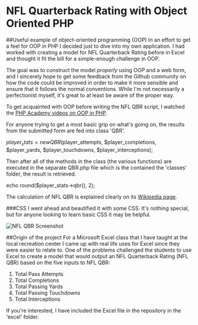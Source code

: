 # NFL Quarterback Rating with Object Oriented PHP

##Useful example of object-oriented programming (OOP)
In an effort to get a feel for OOP in PHP I decided just to dive into my own application.  I had worked with creating a model for NFL Quarterback Rating before in Excel and thought it fit the bill for a simple-enough challenge in OOP.

The goal was to construct the model _properly_ using OOP and a web form, and I sincerely hope to get some feedback from the Github community on how the code could be improved in order to make it more sensible and ensure that it follows the normal conventions.  While I'm not necessarily a perfectionist myself, it's great to at least be aware of the proper way.

To get acquainted with OOP before writing the NFL QBR script, I watched the [PHP Academy videos on OOP in PHP](http://www.youtube.com/watch?v=hzeh0cDATpA&list=EC5B130A55CD98BA59&feature=plcp).

For anyone trying to get a most basic grip on what's going on, the results from the submitted form are fed into class 'QBR'.

$player_stats = new QBR($player_attempts, $player_completions, $player_yards, $player_touchdowns, $player_interceptions);

Then after all of the methods in the class (the various functions) are executed in the separate QBR.php file which is the contained the 'classes' folder, the result is retrieved.

echo round($player_stats->qbr(), 2);

The calculation of NFL QBR is explained clearly on its [Wikipedia page](http://en.wikipedia.org/wiki/Passer_rating).

###CSS
I went ahead and beautified it with some CSS.  It's nothing special, but for anyone looking to learn basic CSS it may be helpful.

![NFL QBR Screenshot](NFL_QB_Rating/blob/master/images/nfl_qbr_screenshot.png?raw=true "NFL QBR Application with PHP using OOP")

##Origin of the project
For a Microsoft Excel class that I have taught at the local recreation center I came up with real life uses for Excel since they were easier to relate to.  One of the problems challenged the students to use Excel to create a model that would output an NFL Quarterback Rating (NFL QBR) based on the five inputs to NFL QBR:

1. Total Pass Attempts
2. Total Completions
3. Total Passing Yards
4. Total Passing Touchdowns
5. Total Interceptions

If you're interested, I have included the Excel file in the repository in the 'excel' folder.